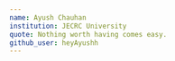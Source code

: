 ```yaml
---
name: Ayush Chauhan
institution: JECRC University
quote: Nothing worth having comes easy.
github_user: heyAyushh
---
```

